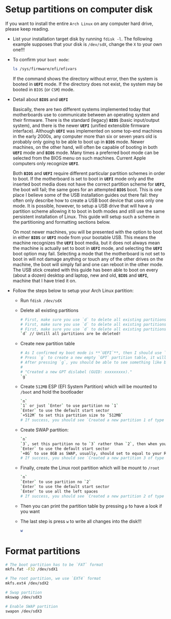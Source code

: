 # Setup partitions on computer disk

If you want to install the entire `Arch Linux` on any computer hard drive, please keep reading.

- List your installation target disk by running `fdisk -l`. The following example supposes that your disk is `/dev/sdX`, change the `X` to your own one!!!

- To confirm your `boot mode`:

    ```bash
    ls /sys/firmware/efi/efivars
    ```

    If the command shows the directory without error, then the system is booted in **`UEFI`** mode.
    If the directory does not exist, the system may be booted in `BIOS` (or `CSM`) mode.

- Detail about **`BIOS`** and **`UEFI`**

    Basically, there are two different systems implemented today that motherboards use to communicate 
    between an operating system and their firmware. There is the standard (legacy) **`BIOS`** (basic input/output system), 
    and there is the newer **`UEFI`** (unified extensible firmware interface). Although **`UEFI`** was implemented on some top-end machines in the early 2000s, any computer more than six or seven years old is probably only going to be able to boot up in **`BIOS`** mode. Newer machines, on the other hand, will often be capable of booting in both **`UEFI`** mode and **`BIOS`** mode. Many times a preferred boot mode can be selected from the BIOS menu on such machines. Current Apple computers only recognize **`UEFI`**.

    Both **`BIOS`** and **`UEFI`** require different particular partition schemes in order to boot. 
    If the motherboard is set to boot in **`UEFI`** mode only and the inserted boot media does not have the correct partition scheme for **`UEFI`**, the boot will fail; the same goes for an attempted **`BIOS`** boot. This is one place I believe some of the USB installation guides out there fail: they often only describe how to create a USB boot device that uses only one mode. It is possible, however, to setup a USB drive that will have a partition scheme allowing it to boot in both modes and still use the same persistent installation of Linux. This guide will setup such a scheme in the partitioning and formatting sections below.

    On most newer machines, you will be presented with the option to boot in either **`BIOS`** or **`UEFI`** mode from your bootable USB. This means the machine recognizes the **`UEFI`** boot media, but it does not always mean the machine is actually set to boot in **`UEFI`** mode, and selecting the **`UEFI`** boot option may fail. Selecting a mode that the motherboard is not set to boot in will not damage anything or touch any of the other drives on the machine, the boot will simply fail and one can reboot in the other mode. The USB stick created with this guide has been able to boot on every (about a dozen) desktop and laptop, new and old, **`BIOS`** and **`UEFI`**, machine that I have tried it on.

- Follow the steps below to setup your Arch Linux partition:

    - Run `fdisk /dev/sdX`

    - Delete all existing partitions

        ```bash
        # First, make sure you use `d` to delete all existing partitions!!!
        # First, make sure you use `d` to delete all existing partitions!!!
        # First, make sure you use `d` to delete all existing partitions!!!
        `d` // Untill all partitions are be deleted!
        ```

    - Create new partition table

        ```bash
        # As I confirmed my boot mode is **`UEFI`**, then I should use `GPT` partition.
        # Press `g` to create a new empty `GPT` partition table, it will remove all your exists partitions.
        # After pressing `g`, you should be able to see something like below:
        #
        # "Created a new GPT dislabel (GUID: xxxxxxxxx)."
        `g`
        ```

    - Create `512MB` ESP (EFI System Partition) which will be mounted to `/boot` and hold the bootloader

        ```bash
        `n`
        `1` or just `Enter` to use partition no `1`
        `Enter` to use the default start sector
        `+512M` to set this partition size to `512MB`
        # If success, you should see `Created a new partition 1 of type `Linux filesystem` and of size 512 MiB.
        ```


    - Create SWAP partition:
        ```bash
        `n`
        `3`, set this partition no to `3` rather than `2`, then when you print the partition table, it shows as the last partition which is more easy to read.
        `Enter` to use the default start sector
        `+8G` to use 8GB as SWAP, usually, should set to equal to your RAM amout or 1.5 time of  your RAM amount. 
        # If success, you should see `Created a new partition 3 of type `Linux filesystem` and of size 8 MiB.
        ```

    - Finally, create the Linux root partition which will be mount to `/root`

        ```bash
        `n`
        `Enter` to use partition no `2`
        `Enter` to use the default start sector
        `Enter` to use all the left spaces
        # If success, you should see `Created a new partition 2 of type `Linux filesystem` and of size XXXX MiB.
        ```

    - Then you can print the partition table by pressing `p` to have a look if you want

    - The last step is press `w` to write all changes into the disk!!!
        ```bash
        w
        ```

# Format partitions

```bash
# The boot partition has to be `FAT` format
mkfs.fat -F32 /dev/sdX1

# The root partition, we use `EXT4` format
mkfs.ext4 /dev/sdX2

# Swap partition
mkswap /dev/sdX3

# Enable SWAP partition
swapon /dev/sdX3
```

